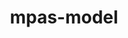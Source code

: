 ---
title: "mpas-model"
layout: cache
categories: [package, develop-2024-06-16]
meta: {"versions": ["7.3"], "compilers": ["gcc@=12.3.0", "gcc@=7.3.1", "intel@=2021.10.0"], "oss": ["amzn2"], "platforms": ["linux"], "targets": ["aarch64", "neoverse_n1", "neoverse_v1", "x86_64_v3", "x86_64_v4"], "stacks": ["aws-isc", "aws-isc-aarch64", "aws-pcluster-neoverse_v1", "aws-pcluster-x86_64_v4", "root"], "num_specs": 7, "num_specs_by_stack": {"aws-isc-aarch64": 2, "root": 7, "aws-pcluster-x86_64_v4": 2, "aws-isc": 1, "aws-pcluster-neoverse_v1": 2}}
spec_details: [{"hash": "p4th2xuhzg7o5tziw2zfxqciyjsq6qay", "compiler": "gcc@=7.3.1", "versions": ["7.3"], "os": "amzn2", "platform": "linux", "target": "neoverse_n1", "variants": ["build_system=makefile", "make_target=none", "precision=double"], "stacks": ["aws-isc-aarch64", "root"], "size": "-", "tarball": "https://binaries.spack.io/releases/develop-2024-06-16/build_cache/linux-amzn2-neoverse_n1/gcc-7.3.1/mpas-model-7.3/linux-amzn2-neoverse_n1-gcc-7.3.1-mpas-model-7.3-p4th2xuhzg7o5tziw2zfxqciyjsq6qay.spack"}, {"hash": "xrwnq7tmqmu3tc6snr6zp2dp5ouogfe3", "compiler": "intel@=2021.10.0", "versions": ["7.3"], "os": "amzn2", "platform": "linux", "target": "x86_64_v3", "variants": ["build_system=makefile", "make_target=none", "precision=single"], "stacks": ["root", "aws-pcluster-x86_64_v4"], "size": "-", "tarball": "https://binaries.spack.io/releases/develop-2024-06-16/build_cache/linux-amzn2-x86_64_v3/intel-2021.10.0/mpas-model-7.3/linux-amzn2-x86_64_v3-intel-2021.10.0-mpas-model-7.3-xrwnq7tmqmu3tc6snr6zp2dp5ouogfe3.spack"}, {"hash": "23r2dldjuxi2rfcnkhyxapohnb4wovzp", "compiler": "gcc@=7.3.1", "versions": ["7.3"], "os": "amzn2", "platform": "linux", "target": "x86_64_v3", "variants": ["build_system=makefile", "make_target=none", "precision=double"], "stacks": ["root", "aws-isc"], "size": "-", "tarball": "https://binaries.spack.io/releases/develop-2024-06-16/build_cache/linux-amzn2-x86_64_v3/gcc-7.3.1/mpas-model-7.3/linux-amzn2-x86_64_v3-gcc-7.3.1-mpas-model-7.3-23r2dldjuxi2rfcnkhyxapohnb4wovzp.spack"}, {"hash": "7fuzcepx55sutukoh3jp4maxbl6sazxi", "compiler": "gcc@=12.3.0", "versions": ["7.3"], "os": "amzn2", "platform": "linux", "target": "neoverse_v1", "variants": ["build_system=makefile", "make_target=none", "precision=single"], "stacks": ["root", "aws-pcluster-neoverse_v1"], "size": "-", "tarball": "https://binaries.spack.io/releases/develop-2024-06-16/build_cache/linux-amzn2-neoverse_v1/gcc-12.3.0/mpas-model-7.3/linux-amzn2-neoverse_v1-gcc-12.3.0-mpas-model-7.3-7fuzcepx55sutukoh3jp4maxbl6sazxi.spack"}, {"hash": "xu675lbafv625gr3lwhf2k4s2gntnpg6", "compiler": "intel@=2021.10.0", "versions": ["7.3"], "os": "amzn2", "platform": "linux", "target": "x86_64_v4", "variants": ["build_system=makefile", "make_target=none", "precision=single"], "stacks": ["root", "aws-pcluster-x86_64_v4"], "size": "-", "tarball": "https://binaries.spack.io/releases/develop-2024-06-16/build_cache/linux-amzn2-x86_64_v4/intel-2021.10.0/mpas-model-7.3/linux-amzn2-x86_64_v4-intel-2021.10.0-mpas-model-7.3-xu675lbafv625gr3lwhf2k4s2gntnpg6.spack"}, {"hash": "tadarafmng26dryuxuwsvrwbgeuyvvcd", "compiler": "gcc@=12.3.0", "versions": ["7.3"], "os": "amzn2", "platform": "linux", "target": "neoverse_n1", "variants": ["build_system=makefile", "make_target=none", "precision=single"], "stacks": ["root", "aws-pcluster-neoverse_v1"], "size": "-", "tarball": "https://binaries.spack.io/releases/develop-2024-06-16/build_cache/linux-amzn2-neoverse_n1/gcc-12.3.0/mpas-model-7.3/linux-amzn2-neoverse_n1-gcc-12.3.0-mpas-model-7.3-tadarafmng26dryuxuwsvrwbgeuyvvcd.spack"}, {"hash": "po5xzkecbqdkxc7wffo55yb7r4ttzdve", "compiler": "gcc@=7.3.1", "versions": ["7.3"], "os": "amzn2", "platform": "linux", "target": "aarch64", "variants": ["build_system=makefile", "make_target=none", "precision=double"], "stacks": ["aws-isc-aarch64", "root"], "size": "-", "tarball": "https://binaries.spack.io/releases/develop-2024-06-16/build_cache/linux-amzn2-aarch64/gcc-7.3.1/mpas-model-7.3/linux-amzn2-aarch64-gcc-7.3.1-mpas-model-7.3-po5xzkecbqdkxc7wffo55yb7r4ttzdve.spack"}]
---